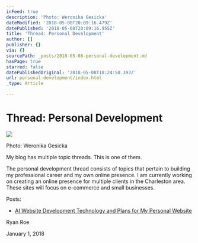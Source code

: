 ```yaml
---
inFeed: true
description: 'Photo: Weronika Gesicka'
dateModified: '2018-05-08T20:09:16.479Z'
datePublished: '2018-05-08T20:09:16.955Z'
title: 'Thread: Personal Development'
author: []
publisher: {}
via: {}
sourcePath: _posts/2018-05-08-personal-development.md
hasPage: true
starred: false
datePublishedOriginal: '2018-05-08T18:24:50.393Z'
url: personal-development/index.html
_type: Article

---
```

# Thread: Personal Development
![](https://the-grid-user-content.s3-us-west-2.amazonaws.com/f5514780-a3ea-40a0-98f4-734b40792519.jpg)

Photo: Weronika Gesicka

My blog has multiple topic threads. This is one of them.

The personal development thread consists of topics that pertain to building my professional career and my own online presence. I am currently working on creating an online presence for multiple clients in the Charleston area. These sites will focus on e-commerce and small businesses.

Posts:

* [AI Website Development Technology and Plans for My Personal Website][0]

Ryan Roe

January 1, 2018

[0]: http://ryanroe.io/what-is-the-grid-and-why-i-am-using-it-for-my-website